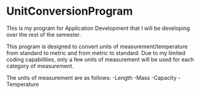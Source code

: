 # UnitConversionProgram
This is my program for Application Development that I will be developing over the rest of the semester. 

This program is designed to convert units of measurement/temperature from standard to metric and from metric to standard.
Due to my limited coding capabilities, only a few units of measurement will be used for each category of measurement.

The units of measurement are as follows:
-Length
-Mass
-Capacity
-Temperature



